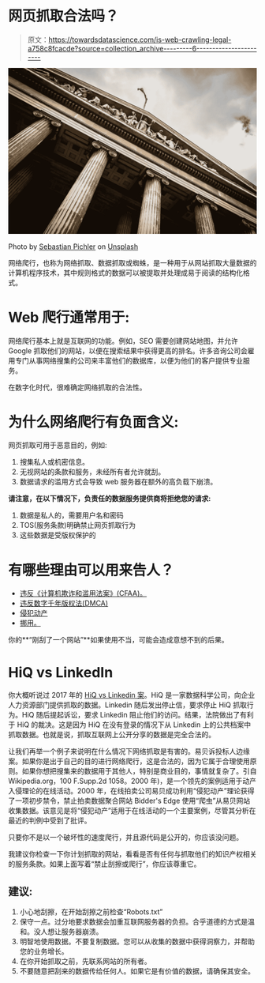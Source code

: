 # 网页抓取合法吗？

> 原文：<https://towardsdatascience.com/is-web-crawling-legal-a758c8fcacde?source=collection_archive---------6----------------------->

![](img/b7417049045c7a8697310effcab7fc9e.png)

Photo by [Sebastian Pichler](https://unsplash.com/@pichler_sebastian?utm_source=unsplash&utm_medium=referral&utm_content=creditCopyText) on [Unsplash](https://unsplash.com/search/photos/legal?utm_source=unsplash&utm_medium=referral&utm_content=creditCopyText)

网络爬行，也称为网络抓取、数据抓取或蜘蛛，是一种用于从网站抓取大量数据的计算机程序技术，其中规则格式的数据可以被提取并处理成易于阅读的结构化格式。

# Web 爬行通常用于:

网络爬行基本上就是互联网的功能。例如，SEO 需要创建网站地图，并允许 Google 抓取他们的网站，以便在搜索结果中获得更高的排名。许多咨询公司会雇用专门从事网络搜集的公司来丰富他们的数据库，以便为他们的客户提供专业服务。

在数字化时代，很难确定网络抓取的合法性。

# 为什么网络爬行有负面含义:

网页抓取可用于恶意目的，例如:

1.  搜集私人或机密信息。
2.  无视网站的条款和服务，未经所有者允许就刮。
3.  数据请求的滥用方式会导致 web 服务器在额外的高负载下崩溃。

**请注意，在以下情况下，负责任的数据服务提供商将拒绝您的请求:**

1.  数据是私人的，需要用户名和密码
2.  TOS(服务条款)明确禁止网页抓取行为
3.  这些数据是受版权保护的

# 有哪些理由可以用来告人？

*   [违反《计算机欺诈和滥用法案》(CFAA)。](https://www.nacdl.org/cfaa/)
*   [违反数字千年版权法(DMCA)](https://en.wikipedia.org/wiki/Digital_Millennium_Copyright_Act)
*   [侵犯动产](http://cyberlaw.stanford.edu/blog/2016/02/digital-trespass-what-it-and-why-you-should-care)
*   [挪用。](https://definitions.uslegal.com/m/misappropriation-law/)

你的**“刚刮了一个网站”**如果使用不当，可能会造成意想不到的后果。

# HiQ vs LinkedIn

你大概听说过 2017 年的 [HiQ vs Linkedin 案](https://www.reuters.com/article/us-microsoft-linkedin-ruling/u-s-judge-says-linkedin-cannot-block-startup-from-public-profile-data-idUSKCN1AU2BV)。HiQ 是一家数据科学公司，向企业人力资源部门提供抓取的数据。Linkedin 随后发出停止信，要求停止 HiQ 抓取行为。HiQ 随后提起诉讼，要求 Linkedin 阻止他们的访问。结果，法院做出了有利于 HiQ 的裁决。这是因为 HiQ 在没有登录的情况下从 Linkedin 上的公共档案中抓取数据。也就是说，抓取互联网上公开分享的数据是完全合法的。

让我们再举一个例子来说明在什么情况下网络抓取是有害的。易贝诉投标人边缘案。如果你是出于自己的目的进行网络爬行，这是合法的，因为它属于合理使用原则。如果你想把搜集来的数据用于其他人，特别是商业目的，事情就复杂了。引自 Wikipedia.org，100 F.Supp.2d 1058。2000 年)，是一个领先的案例适用于动产入侵理论的在线活动。2000 年，在线拍卖公司易贝成功利用“侵犯动产”理论获得了一项初步禁令，禁止拍卖数据聚合网站 Bidder's Edge 使用“爬虫”从易贝网站收集数据。该意见是将“侵犯动产”适用于在线活动的一个主要案例，尽管其分析在最近的判例中受到了批评。

只要你不是以一个破坏性的速度爬行，并且源代码是公开的，你应该没问题。

我建议你检查一下你计划抓取的网站，看看是否有任何与抓取他们的知识产权相关的服务条款。如果上面写着“禁止刮擦或爬行”，你应该尊重它。

## 建议:

1.  小心地刮擦，在开始刮擦之前检查“Robots.txt”
2.  保守一点。过分地要求数据会加重互联网服务器的负担。合乎道德的方式是温和。没人想让服务器崩溃。
3.  明智地使用数据。不要复制数据。您可以从收集的数据中获得洞察力，并帮助您的业务增长。
4.  在你开始抓取之前，先联系网站的所有者。
5.  不要随意把刮来的数据传给任何人。如果它是有价值的数据，请确保其安全。